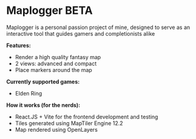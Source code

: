 # Maplogger BETA

Maplogger is a personal passion project of mine, designed to serve as an interactive tool that guides gamers and completionists alike

**Features:**
- Render a high quality fantasy map
- 2 views: advanced and compact
- Place markers around the map

**Currently supported games:**
- Elden Ring

**How it works (for the nerds):**
- React.JS + Vite for the frontend development and testing
- Tiles generated using MapTiler Engine 12.2
- Map rendered using OpenLayers

